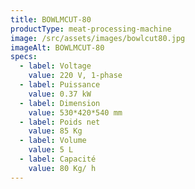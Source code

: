 ```yaml
---
title: BOWLMCUT-80
productType: meat-processing-machine
image: /src/assets/images/bowlcut80.jpg
imageAlt: BOWLMCUT-80
specs:
  - label: Voltage
    value: 220 V, 1-phase
  - label: Puissance
    value: 0.37 kW
  - label: Dimension
    value: 530*420*540 mm
  - label: Poids net
    value: 85 Kg
  - label: Volume
    value: 5 L
  - label: Capacité
    value: 80 Kg/ h
---
```

